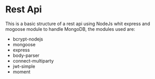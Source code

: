 # Rest Api
This is a basic structure of a rest api using NodeJs whit express and mogoose module to handle MongoDB, the modules used are:

- bcrypt-nodejs
- mongoose
- express
- body-parser
- connect-multiparty
- jwt-simple
- moment
